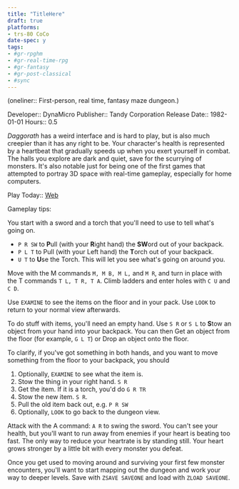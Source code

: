 ```yaml
---
title: "TitleHere"
draft: true
platforms:
- trs-80 CoCo
date-spec: y
tags:
- #gr-rpghm 
- #gr-real-time-rpg 
- #gr-fantasy 
- #gr-post-classical 
- #sync
---
```


(oneliner:: First-person, real time, fantasy maze dungeon.)

Developer:: DynaMicro
Publisher:: Tandy Corporation
Release Date:: 1982-01-01
Hours:: 0.5

*Daggorath* has a weird interface and is hard to play, but is also much creepier than it has any right to be. Your character's health is represented by a heartbeat that gradually speeds up when you exert yourself in combat. The halls you explore are dark and quiet, save for the scurrying of monsters. It's also notable just for being one of the first games that attempted to portray 3D space with real-time gameplay, especially for home computers.

Play Today:: [Web](https://daggorath.online/)

Gameplay tips:

You start with a sword and a torch that you'll need to use to tell what's going on.
- `P R SW` to **P**ull (with your **R**ight hand) the **SW**ord out of your backpack.
- `P L T` to Pull (with your Left hand) the **T**orch out of your backpack.
- `U T` to **U**se the Torch. This will let you see what's going on around you.

Move with the M commands `M, M B, M L,` and `M R`, and turn in place with the T commands `T L, T R, T A`. Climb ladders and enter holes with `C U` and `C D`.

Use `EXAMINE` to see the items on the floor and in your pack. Use `LOOK` to return to your normal view afterwards.

To do stuff with items, you'll need an empty hand. Use `S R` or `S L` to **S**tow an object from your hand into your backpack. You can then Get an object from the floor (for example, `G L T`) or Drop an object onto the floor.

To clarify, if you've got something in both hands, and you want to move something from the floor to your backpack, you should 
1. Optionally, `EXAMINE` to see what the item is.
2. Stow the thing in your right hand. `S R`
3. Get the item. If it is a torch, you'd do `G R TR`
4. Stow the new item. `S R`.
5. Pull the old item back out, e.g. `P R SW`
6. Optionally, `LOOK` to go back to the dungeon view.

Attack with the A command: `A R` to swing the sword. You can't see your health, but you'll want to run away from enemies if your heart is beating too fast. The only way to reduce your heartrate is by standing still. Your heart grows stronger by a little bit with every monster you defeat.

Once you get used to moving around and surviving your first few monster encounters, you'll want to start mapping out the dungeon and work your way to deeper levels. Save with `ZSAVE SAVEONE` and load with `ZLOAD SAVEONE`. 